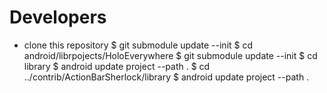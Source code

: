 Developers
==============================================================================

- clone this repository
$ git submodule update --init
$ cd android/librpojects/HoloEverywhere
$ git submodule update --init
$ cd library
$ android update project --path .
$ cd ../contrib/ActionBarSherlock/library
$ android update project --path .


